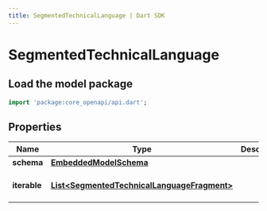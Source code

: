 ```yaml
---
title: SegmentedTechnicalLanguage | Dart SDK
---
```


# SegmentedTechnicalLanguage

## Load the model package
```dart
import 'package:core_openapi/api.dart';
```

## Properties
Name | Type | Description | Notes
------------ | ------------- | ------------- | -------------
**schema** | [**EmbeddedModelSchema**](EmbeddedModelSchema) |  | [optional] 
**iterable** | [**List\<SegmentedTechnicalLanguageFragment\>**](SegmentedTechnicalLanguageFragment) |  | [default to const []]




